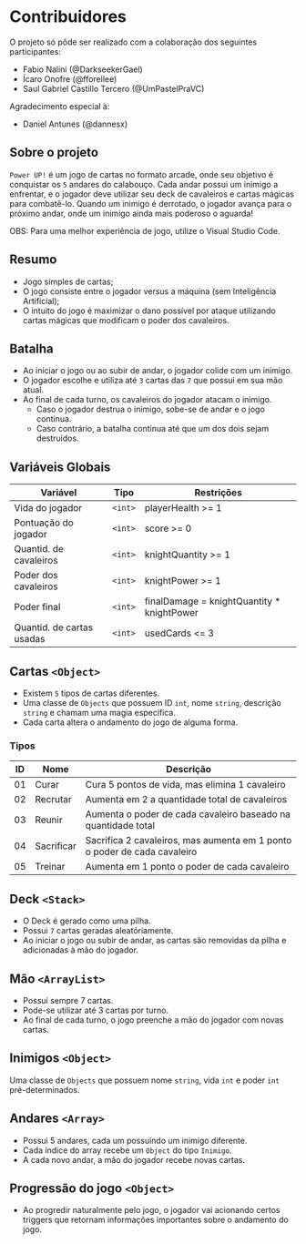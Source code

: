 # Contribuidores

O projeto só pôde ser realizado com a colaboração dos seguintes participantes: 

- Fabio Nalini (@DarkseekerGael)
- Ícaro Onofre (@fforellee)
- Saul Gabriel Castillo Tercero (@UmPastelPraVC)

Agradecimento especial à:

- Daniel Antunes (@dannesx)

## Sobre o projeto

`Power UP!` é um jogo de cartas no formato arcade, onde seu objetivo é conquistar os `5` andares do calabouço. Cada andar possui um inimigo a enfrentar, e o jogador deve utilizar seu deck de cavaleiros e cartas mágicas para combatê-lo. Quando um inimigo é derrotado, o jogador avança para o próximo andar, onde um inimigo ainda mais poderoso o aguarda!

OBS: Para uma melhor experiência de jogo, utilize o Visual Studio Code.

## Resumo

- Jogo simples de cartas;
- O jogo consiste entre o jogador versus a máquina (sem Inteligência Artificial);
- O intuito do jogo é maximizar o dano possível por ataque utilizando cartas mágicas que modificam o poder dos cavaleiros.

## Batalha

- Ao iniciar o jogo ou ao subir de andar, o jogador colide com um inimigo.
- O jogador escolhe e utiliza até `3` cartas das `7` que possui em sua mão atual.
- Ao final de cada turno, os cavaleiros do jogador atacam o inimigo.
   - Caso o jogador destrua o inimigo, sobe-se de andar e o jogo continua.
   - Caso contrário, a batalha continua até que um dos dois sejam destruídos.

## Variáveis Globais

| Variável                  | Tipo     | Restrições              |
| ------------------------- | -------- | ----------------------- |
| Vida do jogador           | `<int>`  | playerHealth >= 1       |
| Pontuação do jogador      | `<int>`  | score >= 0              |
| Quantid. de cavaleiros    | `<int>`  | knightQuantity >= 1     |
| Poder dos cavaleiros      | `<int>`  | knightPower >= 1        |
| Poder final               | `<int>`  | finalDamage = knightQuantity * knightPower        |
| Quantid. de cartas usadas | `<int>`  | usedCards <= 3          |

## Cartas `<Object>`

- Existem `5` tipos de cartas diferentes.
- Uma classe de `Objects` que possuem ID `int`, nome `string`, descrição `string` e chamam uma magia específica.
- Cada carta altera o andamento do jogo de alguma forma.

### Tipos

| ID | Nome       | Descrição                                                                |
| -- | ---------- | ------------------------------------------------------------------------ |
| 01 | Curar      | Cura 5 pontos de vida, mas elimina 1 cavaleiro                           |
| 02 | Recrutar   | Aumenta em 2 a quantidade total de cavaleiros                            |
| 03 | Reunir     | Aumenta o poder de cada cavaleiro baseado na quantidade total            |
| 04 | Sacrificar | Sacrifica 2 cavaleiros, mas aumenta em 1 ponto o poder de cada cavaleiro |
| 05 | Treinar    | Aumenta em 1 ponto o poder de cada cavaleiro                             |

## Deck `<Stack>`

- O Deck é gerado como uma pilha.
- Possui `7` cartas geradas aleatóriamente.
- Ao iniciar o jogo ou subir de andar, as cartas são removidas da pilha e adicionadas à mão do jogador.

## Mão `<ArrayList>`

- Possui sempre 7 cartas. 
- Pode-se utilizar até 3 cartas por turno. 
- Ao final de cada turno, o jogo preenche a mão do jogador com novas cartas.

## Inimigos `<Object>`

Uma classe de `Objects` que possuem nome `string`, vida `int` e poder `int` pré-determinados.

## Andares `<Array>`

- Possui 5 andares, cada um possuindo um inimigo diferente.
- Cada índice do array recebe um `Object` do tipo `Inimigo`.
- A cada novo andar, a mão do jogador recebe novas cartas.

## Progressão do jogo `<Object>`

- Ao progredir naturalmente pelo jogo, o jogador vai acionando certos triggers que retornam informações importantes sobre o andamento do jogo.